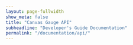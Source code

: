 ```yaml
---
layout: page-fullwidth
show_meta: false
title: "Canvas Gauge API"
subheadline: "Developer's Guide Documentation"
permalink: "/documentation/api/"
---
```


<script>
function fitme(frame) {
    var doc =  frame.contentDocument || frame.contentWindow.document;
    frame.style.height = doc.body.offsetHeight + 40 + 'px';
    frame.style.visibility = 'visible';
}
if (!window.addEventListener && window.attachEvent) {
    window.addEventListener = function(event, handler) {
        window.attachEvent('on' + event, handler);
    }; 
}
window.addEventListener('resize', function() {
    var frame = document.getElementById('docs-window');
    fitme(frame);
    setTimeout(function() {
        fitme(frame);
    }, 100);
});
</script>
<iframe id="docs-window" style="visibility:hidden;width:100%;height:100%" src="{{ site.url }}/docs/2.0.0/identifiers.html" frameborder="0" onload="fitme(this)"></iframe>
